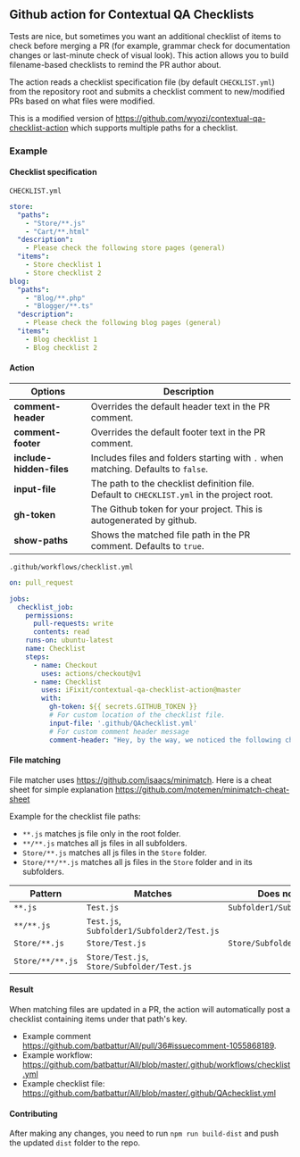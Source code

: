 ## Github action for Contextual QA Checklists

Tests are nice, but sometimes you want an additional checklist of items to check before merging a PR
(for example, grammar check for documentation changes or last-minute check of visual look).
This action allows you to build filename-based checklists to remind the PR author about.

The action reads a checklist specification file (by default `CHECKLIST.yml`) from the repository root and submits a checklist comment to new/modified PRs based on what files were modified.

This is a modified version of https://github.com/wyozi/contextual-qa-checklist-action which supports multiple paths for a checklist. 

### Example

#### Checklist specification

`CHECKLIST.yml`

```yml
store:
  "paths":
    - "Store/**.js"
    - "Cart/**.html"
  "description":
    - Please check the following store pages (general)
  "items":
    - Store checklist 1
    - Store checklist 2
blog:
  "paths":
    - "Blog/**.php"
    - "Blogger/**.ts"
  "description":
    - Please check the following blog pages (general)
  "items":
    - Blog checklist 1
    - Blog checklist 2
```

#### Action

| Options              | Description                                                                              |
| -------------------- | ---------------------------------------------------------------------------------------- |
| **comment-header**       | Overrides the default header text in the PR comment.                                     |
| **comment-footer**       | Overrides the default footer text in the PR comment.                                     |
| **include-hidden-files** | Includes files and folders starting with `.` when matching. Defaults to `false`.             |
| **input-file**           | The path to the checklist definition file. Default to `CHECKLIST.yml` in the project root. |
| **gh-token**             | The Github token for your project. This is autogenerated by github.                      |
| **show-paths**           | Shows the matched file path in the PR comment. Defaults to `true`.                         |

`.github/workflows/checklist.yml`


```yml
on: pull_request

jobs:
  checklist_job:
    permissions:
      pull-requests: write
      contents: read
    runs-on: ubuntu-latest
    name: Checklist
    steps:
      - name: Checkout
        uses: actions/checkout@v1
      - name: Checklist
        uses: iFixit/contextual-qa-checklist-action@master
        with:
          gh-token: ${{ secrets.GITHUB_TOKEN }}
          # For custom location of the checklist file.
          input-file: '.github/QAchecklist.yml'
          # For custom comment header message
          comment-header: "Hey, by the way, we noticed the following changes:"
```

#### File matching

File matcher uses https://github.com/isaacs/minimatch. Here is a cheat sheet for simple explanation https://github.com/motemen/minimatch-cheat-sheet

Example for the checklist file paths:
- `**.js` matches js file only in the root folder.
- `**/**.js` matches all js files in all subfolders.
- `Store/**.js` matches all js files in the `Store` folder.
- `Store/**/**.js` matches all js files in the `Store` folder and in its subfolders.

| Pattern | Matches | Does not match |
| ------- | ------- | -------------- |
| `**.js` | `Test.js` | `Subfolder1/Subolder2/Test.js` |
| `**/**.js` | `Test.js`, `Subfolder1/Subfolder2/Test.js` |  |
| `Store/**.js` | `Store/Test.js` | `Store/Subfolder/Test.js` |
| `Store/**/**.js` | `Store/Test.js`, `Store/Subfolder/Test.js` | |

#### Result

When matching files are updated in a PR, the action will automatically post a checklist containing items under that path's key.

- Example comment https://github.com/batbattur/All/pull/36#issuecomment-1055868189.
- Example workflow: https://github.com/batbattur/All/blob/master/.github/workflows/checklist.yml
- Example checklist file: https://github.com/batbattur/All/blob/master/.github/QAchecklist.yml

#### Contributing

After making any changes, you need to run `npm run build-dist` and push the updated `dist` folder to the repo.
